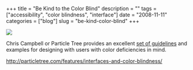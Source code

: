 +++
title = "Be Kind to the Color Blind"
description = ""
tags = ["accessibility", "color blindness", "interface"]
date = "2008-11-11"
categories = ["blog"]
slug = "be-kind-color-blind"
+++



  <div class="notebook-screenshot"><a href="http://particletree.com/features/interfaces-and-color-blindness/"><img src="//konigi.com/media/notebook/particletree-colorblind.jpg" class="notebook-image" /></a></div><p>Chris Campbell or Particle Tree provides an excellent <a href="http://particletree.com/features/interfaces-and-color-blindness/">set of guidelines</a> and examples for designing with users with color deficiencies in mind.</p>
    
  <a href="http://particletree.com/features/interfaces-and-color-blindness/">http://particletree.com/features/interfaces-and-color-blindness/</a>
